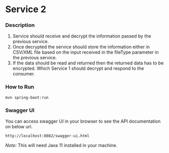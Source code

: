 # Service 2

### Description
1.	Service should receive and decrypt the information passed by the previous service.
2.	Once decrypted the service should store the information either in CSV/XML file based on the input received in the fileType parameter in the previous service.
3.	If the data should be read and returned then the returned data has to be encrypted. Which Service 1 should decrypt and respond to the consumer.


### How to Run
```shell
mvn spring-boot:run
```

### Swagger UI
You can access swagger UI in your browser to see the API documentation on below url.
```shell
http://localhost:8082/swagger-ui.html
```

*Note:* This will need Java 11 installed in your machine.